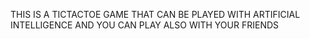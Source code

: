 THIS IS A TICTACTOE GAME THAT CAN BE PLAYED WITH ARTIFICIAL INTELLIGENCE AND YOU CAN PLAY ALSO WITH YOUR FRIENDS
